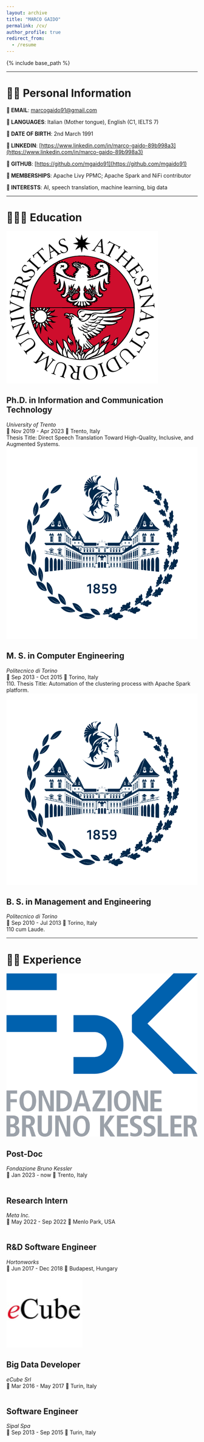```yaml
---
layout: archive
title: "MARCO GAIDO"
permalink: /cv/
author_profile: true
redirect_from:
  - /resume
---
```


{% include base_path %}

----

# 🧑🏻 Personal Information

**📌 EMAIL**:  marcogaido91@gmail.com

**📌 LANGUAGES**:  Italian (Mother tongue), English (C1, IELTS 7)	

**📌 DATE OF BIRTH**:  2nd March 1991

**📌 LINKEDIN**: [https://www.linkedin.com/in/marco-gaido-89b998a3](https://www.linkedin.com/in/marco-gaido-89b998a3)

**📌 GITHUB**: [https://github.com/mgaido91](https://github.com/mgaido91)

**📌 MEMBERSHIPS**: 	Apache Livy PPMC; Apache Spark and NiFi contributor	

**📌 INTERESTS**:  AI, speech translation, machine learning, big data

----

# 🧑🏻‍🎓 Education


<div class="wrapper">
  <span class="align-left" style="width:128px">
    <img src="/images/unitn.png" alt="">
  </span>

  <span>
    <h2 class="archive__item-title">Ph.D. in Information and Communication Technology</h2>
    <p style="margin:0px;font-style: italic;">University of Trento</p>
    <p style="margin:0px">📅 Nov 2019 - Apr 2023 📍 Trento, Italy</p>
    <p style="margin:0px">
    Thesis Title: Direct Speech Translation Toward High-Quality, Inclusive, and Augmented Systems.
    </p>
  </span>
</div>


<div class="wrapper">
  <span class="align-left" style="width:128px">
    <img src="/images/polito.png" alt="">
  </span>

  <span>
    <h2 class="archive__item-title">M. S. in Computer Engineering</h2>
    <p style="margin:0px;font-style: italic;">Politecnico di Torino</p>
    <p style="margin:0px">📅 Sep 2013 - Oct 2015 📍 Torino, Italy</p>
    <p style="margin:0px">
    110. Thesis Title: Automation of the clustering process with Apache Spark platform.
    </p>
  </span>
</div>

<div class="wrapper">
  <span class="align-left" style="width:128px">
    <img src="/images/polito.png" alt="">
  </span>

  <span>
    <h2 class="archive__item-title">B. S. in Management and Engineering</h2>
    <p style="margin:0px;font-style: italic;">Politecnico di Torino</p>
    <p style="margin:0px">📅 Sep 2010 - Jul 2013 📍 Torino, Italy</p>
    <p style="margin:0px">
    110 cum Laude.
    </p>
  </span>
</div>

----

# 🧑‍💻 Experience

<div class="wrapper">
  <span class="align-left" style="width:128px">
    <img src="/images/FBK.png" alt="">
  </span>

  <span>
    <h2 class="archive__item-title">Post-Doc</h2>
    <p style="margin:0px;font-style: italic;">Fondazione Bruno Kessler</p>
    <p style="margin:0px">📅 Jan 2023 - now 📍 Trento, Italy</p>
  </span>
</div>


<div class="wrapper">
  <span class="align-left" style="width:128px">
    <img src="https://vincos.it/wp-content/uploads/2021/10/meta-logo-1.png" alt="">
  </span>

  <span>
    <h2 class="archive__item-title">Research Intern</h2>
    <p style="margin:0px;font-style: italic;">Meta Inc.</p>
    <p style="margin:0px">📅 May 2022 - Sep 2022 📍 Menlo Park, USA</p>
  </span>
</div>

<div class="wrapper">
  <span class="align-left" style="width:128px">
    <img src="https://upload.wikimedia.org/wikipedia/en/thumb/4/45/Hortonworks_logo.svg/1200px-Hortonworks_logo.svg.png" alt=""><br>
  </span>

  <span>
    <h2 class="archive__item-title">R&D Software Engineer</h2>
    <p style="margin:0px;font-style: italic;">Hortonworks</p>
    <p style="margin:0px">📅 Jun 2017 - Dec 2018 📍 Budapest, Hungary</p>
  </span>
</div>

<div class="wrapper">
  <span class="align-left" style="width:128px">
    <img src="/images/1631374719048.jpeg" alt="">
  </span>

  <span>
    <h2 class="archive__item-title">Big Data Developer</h2>
    <p style="margin:0px;font-style: italic;">eCube Srl</p>
    <p style="margin:0px">📅 Mar 2016 - May 2017 📍 Turin, Italy</p>
  </span>
</div>

<div class="wrapper">
  <span class="align-left" style="width:128px">
    <img src="https://sipal-10d99.kxcdn.com/wp-content/uploads/sites/23/2022/10/logo_sipal-01-300x149.jpg" alt="">
  </span>

  <span>
    <h2 class="archive__item-title">Software Engineer</h2>
    <p style="margin:0px;font-style: italic;">Sipal Spa</p>
    <p style="margin:0px">📅 Sep 2013 - Sep 2015 📍 Turin, Italy</p>
  </span>
</div>
